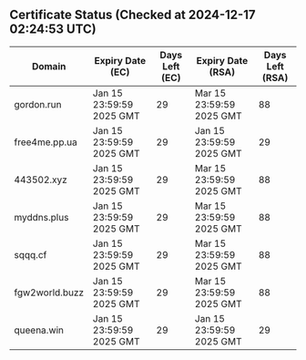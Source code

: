 ## Certificate Status (Checked at 2024-12-17 02:24:53 UTC)
| Domain | Expiry Date (EC) | Days Left (EC) | Expiry Date (RSA) | Days Left (RSA) |
|--------|-------------------|----------------|--------------------|--------------------|
| gordon.run | Jan 15 23:59:59 2025 GMT | 29 | Mar 15 23:59:59 2025 GMT | 88 |
| free4me.pp.ua | Jan 15 23:59:59 2025 GMT | 29 | Jan 15 23:59:59 2025 GMT | 29 |
| 443502.xyz | Jan 15 23:59:59 2025 GMT | 29 | Mar 15 23:59:59 2025 GMT | 88 |
| myddns.plus | Jan 15 23:59:59 2025 GMT | 29 | Mar 15 23:59:59 2025 GMT | 88 |
| sqqq.cf | Jan 15 23:59:59 2025 GMT | 29 | Mar 15 23:59:59 2025 GMT | 88 |
| fgw2world.buzz | Jan 15 23:59:59 2025 GMT | 29 | Mar 15 23:59:59 2025 GMT | 88 |
| queena.win | Jan 15 23:59:59 2025 GMT | 29 | Jan 15 23:59:59 2025 GMT | 29 |
